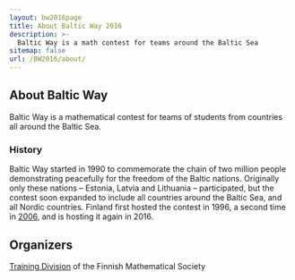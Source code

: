 ```yaml
---
layout: bw2016page
title: About Baltic Way 2016
description: >-
  Baltic Way is a math contest for teams around the Baltic Sea
sitemap: false
url: /BW2016/about/
---
```


## About Baltic Way

Baltic Way is a mathematical contest for teams of students
from countries all around the Baltic Sea.

### History

Baltic Way started in 1990 to commemorate the chain of two million
people demonstrating peacefully for the freedom of the Baltic
nations. Originally only these nations – Estonia, Latvia and Lithuania
– participated, but the contest soon expanded to include all countries
around the Baltic Sea, and all Nordic countries. Finland first hosted
the contest in 1996, a second time in [2006](/BW2006/), and is hosting
it again in 2016.

## Organizers

[Training Division](/english/) of the Finnish Mathematical Society

